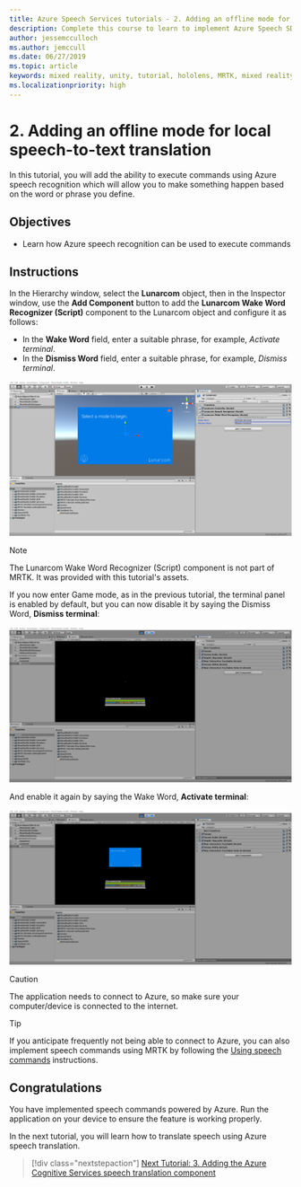 ```yaml
---
title: Azure Speech Services tutorials - 2. Adding an offline mode for local speech-to-text translation
description: Complete this course to learn to implement Azure Speech SDK within a mixed reality application.
author: jessemcculloch
ms.author: jemccull
ms.date: 06/27/2019
ms.topic: article
keywords: mixed reality, unity, tutorial, hololens, MRTK, mixed reality toolkit, UWP, Azure spatial anchors, speech recognition, Windows 10
ms.localizationpriority: high
---
```


# 2. Adding an offline mode for local speech-to-text translation

In this tutorial, you will add the ability to execute commands using Azure speech recognition which will allow you to make something happen based on the word or phrase you define.

## Objectives

* Learn how Azure speech recognition can be used to execute commands

## Instructions

In the Hierarchy window, select the **Lunarcom** object, then in the Inspector window, use the **Add Component** button to add the **Lunarcom Wake Word Recognizer (Script)** component to the Lunarcom object and configure it as follows:

* In the **Wake Word** field, enter a suitable phrase, for example, _Activate terminal_.
* In the **Dismiss Word** field, enter a suitable phrase, for example, _Dismiss terminal_.

![mrlearning-speech](images/mrlearning-speech/tutorial2-section1-step1-1.png)

> [!NOTE]
> The Lunarcom Wake Word Recognizer (Script) component is not part of MRTK. It was provided with this tutorial's assets.

If you now enter Game mode, as in the previous tutorial, the terminal panel is enabled by default, but you can now disable it by saying the Dismiss Word, **Dismiss terminal**:

![mrlearning-speech](images/mrlearning-speech/tutorial2-section1-step1-2.png)

And enable it again by saying the Wake Word, **Activate terminal**:

![mrlearning-speech](images/mrlearning-speech/tutorial2-section1-step1-3.png)

> [!CAUTION]
> The application needs to connect to Azure, so make sure your computer/device is connected to the internet.

> [!TIP]
> If you anticipate frequently not being able to connect to Azure, you can also implement speech commands using MRTK by following the [Using speech commands](mr-learning-base-09.md) instructions.

## Congratulations

You have implemented speech commands powered by Azure. Run the application on your device to ensure the feature is working properly.

In the next tutorial, you will learn how to translate speech using Azure speech translation.

> [!div class="nextstepaction"]
> [Next Tutorial: 3. Adding the Azure Cognitive Services speech translation component](mrlearning-speechSDK-ch3.md)
